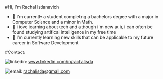 #Hi, I'm Rachal Isdanavich
- 👋 I'm currently a student completing a bachelors degree with a major in Computer Science and a minor in Math.
- 👀 I love learning about tech and although I'm new at it, I can often be found studying artifical intelligence in my free time
- 🌱 I’m currently learning new skills that can be applicable to my future career in Software Development

#Contact: 

![linkedin](https://user-images.githubusercontent.com/80843823/224518552-3c2266bf-ee0e-43cc-bdc2-3abfad451875.svg): www.linkedin.com/in/rachalisda

![email](https://user-images.githubusercontent.com/80843823/224518614-9603cded-1b46-4d08-8765-7d3d7e73eb9b.png): rachalisda@gmail.com

<!---
Rachalisda/Rachalisda is a ✨ special ✨ repository because its `README.md` (this file) appears on your GitHub profile.
You can click the Preview link to take a look at your changes.
--->

